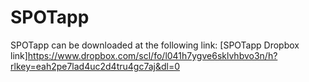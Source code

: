 # SPOTapp
SPOTapp can be downloaded at the following link:
[SPOTapp Dropbox link]https://www.dropbox.com/scl/fo/l041h7ygve6sklvhbvo3n/h?rlkey=eah2pe7lad4uc2d4tru4gc7aj&dl=0
